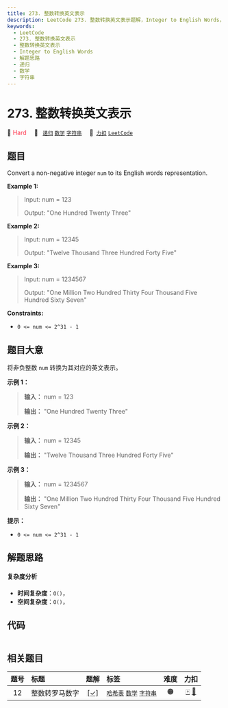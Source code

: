 ```yaml
---
title: 273. 整数转换英文表示
description: LeetCode 273. 整数转换英文表示题解，Integer to English Words，包含解题思路、复杂度分析以及完整的 JavaScript 代码实现。
keywords:
  - LeetCode
  - 273. 整数转换英文表示
  - 整数转换英文表示
  - Integer to English Words
  - 解题思路
  - 递归
  - 数学
  - 字符串
---
```


# 273. 整数转换英文表示

🔴 <font color=#ff334b>Hard</font>&emsp; 🔖&ensp; [`递归`](/tag/recursion.md) [`数学`](/tag/math.md) [`字符串`](/tag/string.md)&emsp; 🔗&ensp;[`力扣`](https://leetcode.cn/problems/integer-to-english-words) [`LeetCode`](https://leetcode.com/problems/integer-to-english-words)

## 题目

Convert a non-negative integer `num` to its English words representation.

**Example 1:**

> Input: num = 123
>
> Output: "One Hundred Twenty Three"

**Example 2:**

> Input: num = 12345
>
> Output: "Twelve Thousand Three Hundred Forty Five"

**Example 3:**

> Input: num = 1234567
>
> Output: "One Million Two Hundred Thirty Four Thousand Five Hundred Sixty Seven"

**Constraints:**

- `0 <= num <= 2^31 - 1`

## 题目大意

将非负整数 `num` 转换为其对应的英文表示。

**示例 1：**

> **输入：** num = 123
>
> **输出：** "One Hundred Twenty Three"

**示例 2：**

> **输入：** num = 12345
>
> **输出：** "Twelve Thousand Three Hundred Forty Five"

**示例 3：**

> **输入：** num = 1234567
>
> **输出：** "One Million Two Hundred Thirty Four Thousand Five Hundred Sixty Seven"

**提示：**

- `0 <= num <= 2^31 - 1`

## 解题思路

#### 复杂度分析

- **时间复杂度**：`O()`，
- **空间复杂度**：`O()`，

## 代码

```javascript

```

## 相关题目

<!-- prettier-ignore -->
| 题号 | 标题 | 题解 | 标签 | 难度 | 力扣 |
| :------: | :------ | :------: | :------ | :------: | :------: |
| 12 | 整数转罗马数字 | [[✓]](/problem/0012.md) |  [`哈希表`](/tag/hash-table.md) [`数学`](/tag/math.md) [`字符串`](/tag/string.md) | 🟠 | [🀄️](https://leetcode.cn/problems/integer-to-roman) [🔗](https://leetcode.com/problems/integer-to-roman) |
